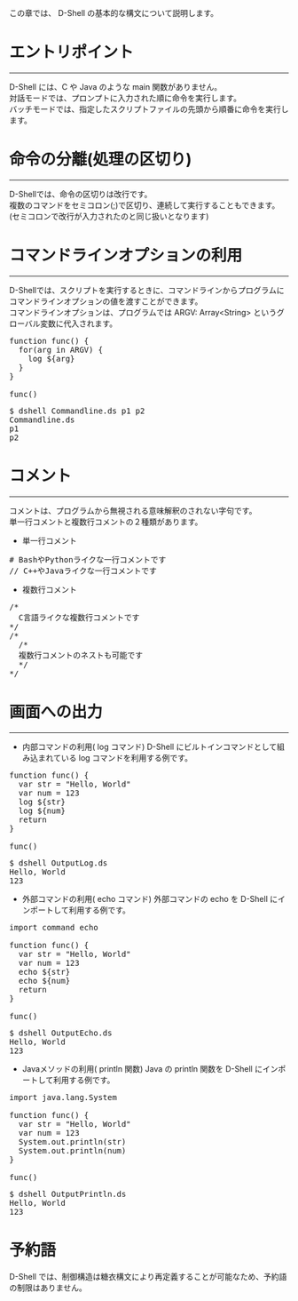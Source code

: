 この章では、 D-Shell の基本的な構文について説明します。  

# エントリポイント
***
D-Shell には、C や Java のような main 関数がありません。  
対話モードでは、プロンプトに入力された順に命令を実行します。  
バッチモードでは、指定したスクリプトファイルの先頭から順番に命令を実行します。  

# 命令の分離(処理の区切り)
***
D-Shellでは、命令の区切りは改行です。  
複数のコマンドをセミコロン(;)で区切り、連続して実行することもできます。  
(セミコロンで改行が入力されたのと同じ扱いとなります)  

# コマンドラインオプションの利用
***
D-Shellでは、スクリプトを実行するときに、コマンドラインからプログラムにコマンドラインオプションの値を渡すことができます。  
コマンドラインオプションは、プログラムでは ARGV: Array&lt;String&gt; というグローバル変数に代入されます。  

<pre class="nums:true toolbar:1 plain:true lang:scala highlight:0 decode:true " title="サンプル: Commandline.ds" >
function func() {
  for(arg in ARGV) {
    log ${arg}
  }
}

func()
</pre>

<pre class="toolbar:1" title="実行例">
$ dshell Commandline.ds p1 p2
Commandline.ds
p1
p2
</pre>

# コメント
***
コメントは、プログラムから無視される意味解釈のされない字句です。  
単一行コメントと複数行コメントの２種類があります。  

* 単一行コメント  
<pre>
# BashやPythonライクな一行コメントです
// C++やJavaライクな一行コメントです
</pre>

* 複数行コメント  
<pre>
/*
  C言語ライクな複数行コメントです
*/
/*
  /*
  複数行コメントのネストも可能です
  */
*/
</pre>

# 画面への出力
***

* 内部コマンドの利用( log コマンド)
D-Shell にビルトインコマンドとして組み込まれている log コマンドを利用する例です。  

<pre class="nums:true toolbar:1 plain:true lang:scala highlight:0 decode:true " title="サンプル: OutputLog.ds" >
function func() {
  var str = "Hello, World"
  var num = 123
  log ${str}
  log ${num}
  return
}

func()
</pre>

<pre class="toolbar:1" title="実行例">
$ dshell OutputLog.ds
Hello, World
123
</pre>

* 外部コマンドの利用( echo コマンド)
外部コマンドの echo を D-Shell にインポートして利用する例です。

<pre class="nums:true toolbar:1 plain:true lang:scala highlight:0 decode:true " title="サンプル: OutputEcho.ds" >
import command echo

function func() {
  var str = "Hello, World"
  var num = 123
  echo ${str}
  echo ${num}
  return
}

func()
</pre>

<pre class="toolbar:1" title="実行例">
$ dshell OutputEcho.ds
Hello, World
123
</pre>

* Javaメソッドの利用( println 関数)
Java の println 関数を D-Shell にインポートして利用する例です。

<pre class="nums:true toolbar:1 plain:true lang:scala highlight:0 decode:true " title="サンプル: OutputPrintln.ds" >
import java.lang.System

function func() {
  var str = "Hello, World"
  var num = 123
  System.out.println(str)
  System.out.println(num)
}

func()
</pre>

<pre class="toolbar:1" title="実行例">
$ dshell OutputPrintln.ds
Hello, World
123
</pre>

# 予約語
D-Shell では、制御構造は糖衣構文により再定義することが可能なため、予約語の制限はありません。 

